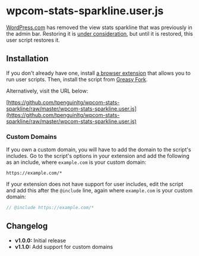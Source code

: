 # wpcom-stats-sparkline.user.js

[WordPress.com](https://wordpress.com/) has removed the view stats sparkline that was previously in the admin bar. Restoring it is [under consideration](https://en.forums.wordpress.com/topic/new-admin-bar-feedback?replies=12#post-2824387), but until it is restored, this user script restores it.

## Installation
If you don't already have one, install [a browser extension](https://greasyfork.org/en/help/installing-user-scripts) that allows you to run user scripts. Then, install the script from [Greasy Fork](https://greasyfork.org/en/scripts/26076-wordpress-com-stats-sparkline).

Alternatively, visit the URL below:

[https://github.com/tpenguinltg/wpcom-stats-sparkline/raw/master/wpcom-stats-sparkline.user.js](https://github.com/tpenguinltg/wpcom-stats-sparkline/raw/master/wpcom-stats-sparkline.user.js)

### Custom Domains

If you own a custom domain, you will have to add the domain to the script's includes. Go to the script's options in your extension and add the following as an include, where `example.com` is your custom domain:

```
https://example.com/*
```

If your extension does not have support for user includes, edit the script and add this after the `@include` line, again where `example.com` is your custom domain:

```javascript
// @include https://example.com/*
```

## Changelog
* **v1.0.0:** Initial release
* **v1.1.0:** Add support for custom domains
